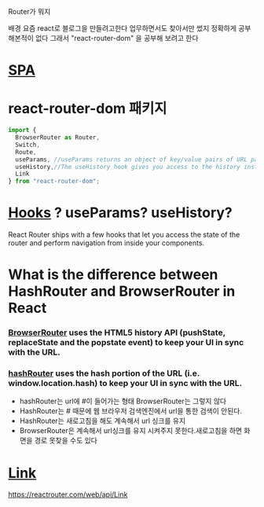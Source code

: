 
Router가 뭐지

배경 요즘 react로 블로그을 만들려고한다
업무하면서도 찾아서만 썼지
정확하게 공부해본적이 없다
그래서
"react-router-dom"
을 공부해 보려고 한다

# [SPA](https://react.vlpt.us/react-router/)

# react-router-dom 패키지

```javascript
import {
  BrowserRouter as Router,
  Switch,
  Route,
  useParams, //useParams returns an object of key/value pairs of URL parameters. Use it to access match.params of the current <Route>.
  useHistory,//The useHistory hook gives you access to the history instance that you may use to navigate.
  Link
} from "react-router-dom";
```

# [Hooks](https://reactrouter.com/web/api/Hooks) ? useParams? useHistory?
React Router ships with a few hooks that let you access the state of the router and perform navigation from inside your components.



# What is the difference between HashRouter and BrowserRouter in React
### [BrowserRouter](https://reactrouter.com/web/api/BrowserRouter) uses the HTML5 history API (pushState, replaceState and the popstate event) to keep your UI in sync with the URL.                                                                
### [hashRouter](https://reactrouter.com/web/api/HashRouter)  uses the hash portion of the URL (i.e. window.location.hash) to keep your UI in sync with the URL.
* hashRouter는 url에 #이 들어가는 형태 BrowserRouter는 그렇지 않다
* HashRouter는 # 때문에 웹 브라우저 검색엔진에서 url을 통한 검색이 안된다.
* HashRouter는 새로고침을 해도 계속해서 url 싱크를 유지 
* BrowserRouter은 계속해서 url싱크를 유지 시켜주지 못한다.새로고침을 하면 화면을 경로 못찾을 수도 있다

# [Link](https://reactrouter.com/web/api/Link)
https://reactrouter.com/web/api/Link